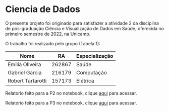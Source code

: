 # Ciencia de Dados

O presente projeto foi originado para satisfazer a atividade 2 da disciplina de pós-graduação Ciência e Visualização de Dados em Saúde, oferecida no primeiro semestre de 2022, na Unicamp.

O trabalho foi realizado pelo grupo (Tabela 1):

Nome                | RA      | Especialização
--------------------|---------|---------------
Emilia Oliveira     | 262867  | Saúde
Gabriel Garcia      | 216179  | Computação
Robert Tartarotti   | 157173  | Elétrica

Relatorio feito para a P2 no notebook, clique [aqui](https://github.com/roberttartarotti/CienciaDados/blob/main/P2/notebooks/P2.ipynb) para acessar. 

Relatorio feito para a P3 no notebook, clique [aqui](https://github.com/roberttartarotti/CienciaDados/blob/main/P3/notebook/P3.ipynb) para acessar. 
